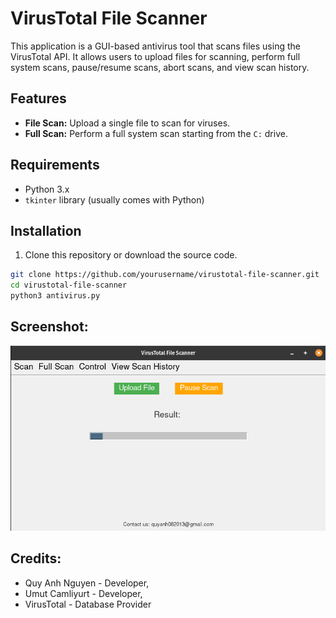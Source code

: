 # VirusTotal File Scanner

This application is a GUI-based antivirus tool that scans files using the VirusTotal API. It allows users to upload files for scanning, perform full system scans, pause/resume scans, abort scans, and view scan history.

## Features

- **File Scan:** Upload a single file to scan for viruses.
- **Full Scan:** Perform a full system scan starting from the `C:` drive.

## Requirements

- Python 3.x
- `tkinter` library (usually comes with Python)

## Installation

1. Clone this repository or download the source code.

```sh
git clone https://github.com/yourusername/virustotal-file-scanner.git
cd virustotal-file-scanner
python3 antivirus.py
```

## Screenshot:

![image](image.png)

## Credits:

- Quy Anh Nguyen - Developer,
- Umut Camliyurt - Developer, 
- VirusTotal - Database Provider